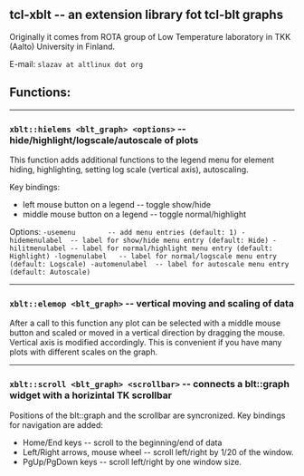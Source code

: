 ## tcl-xblt -- an extension library fot tcl-blt graphs

Originally it comes from ROTA group of Low Temperature laboratory in
TKK (Aalto) University in Finland.

E-mail: `slazav at altlinux dot org`

## Functions:

---

### `xblt::hielems <blt_graph> <options>` -- hide/highlight/logscale/autoscale of plots

This function adds additional functions to the legend menu for element hiding, highlighting,
setting log scale (vertical axis), autoscaling.

Key bindings:
* left mouse button on a legend -- toggle show/hide
* middle mouse button on a legend -- toggle normal/highlight

Options:
`
  -usemenu        -- add menu entries (default: 1)
  -hidemenulabel  -- label for show/hide menu entry (default: Hide)
  -hilitmenulabel -- label for normal/highlight menu entry (default: Highlight)
  -logmenulabel   -- label for normal/logscale menu entry (default: Logscale)
  -automenulabel  -- label for autoscale menu entry (default: Autoscale)
`

---

### `xblt::elemop <blt_graph>` -- vertical moving and scaling of data

After a call to this function any plot can be selected with a middle
mouse button and scaled or moved in a vertical direction by dragging the
mouse. Vertical axis is modified accordingly. This is convenient if you
have many plots with different scales on the graph.

---

### `xblt::scroll <blt_graph> <scrollbar>` -- connects a blt::graph widget with a horizintal TK scrollbar

Positions of the blt::graph and the scrollbar are syncronized. Key bindings
for navigation are added:
* Home/End keys -- scroll to the beginning/end of data
* Left/Right arrows, mouse wheel -- scroll left/right by 1/20 of the window.
* PgUp/PgDown keys -- scroll left/right by one window size.


